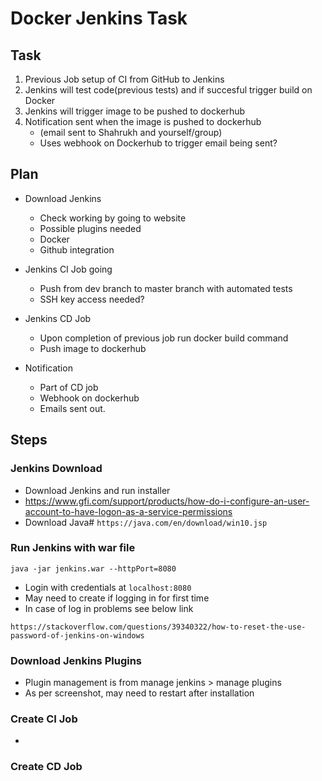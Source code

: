 # Docker Jenkins Task

## Task

1. Previous Job setup of CI from GitHub to Jenkins
2. Jenkins will test code(previous tests) and if succesful trigger build on Docker
3. Jenkins will trigger image to be pushed to dockerhub
4. Notification sent when the image is pushed to dockerhub
	- (email sent to Shahrukh and yourself/group)
	- Uses webhook on Dockerhub to trigger email being sent?

## Plan

- Download Jenkins 
	- Check working by going to website
	- Possible plugins needed
	- Docker
	- Github integration

- Jenkins CI Job going
	- Push from dev branch to master branch with automated tests
	- SSH key access needed?

- Jenkins CD Job
	- Upon completion of previous job run docker build command
	- Push image to dockerhub

- Notification
	- Part of CD job
	- Webhook on dockerhub
	- Emails sent out. 

## Steps

### Jenkins Download

- Download Jenkins and run installer
- https://www.gfi.com/support/products/how-do-i-configure-an-user-account-to-have-logon-as-a-service-permissions
- Download Java#
```https://java.com/en/download/win10.jsp```

### Run Jenkins with war file

```java -jar jenkins.war --httpPort=8080```

- Login with credentials at ```localhost:8080```
- May need to create if logging in for first time
- In case of log in problems see below link

```https://stackoverflow.com/questions/39340322/how-to-reset-the-use-password-of-jenkins-on-windows```

### Download Jenkins Plugins

- Plugin management is from manage jenkins > manage plugins
- As per screenshot, may need to restart after installation

### Create CI Job


- 

### Create CD Job